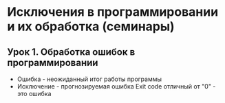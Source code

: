 # Исключения в программировании и их обработка (семинары)
## Урок 1. Обработка ошибок в программировании
* Ошибка - неожиданный итог работы программы
* Исключение - прогнозируемая ошибка
Exit code отличный от "0" - это ошибка